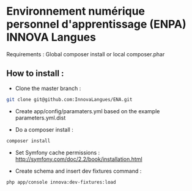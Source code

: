 Environnement numérique personnel d'apprentissage (ENPA) INNOVA Langues
=======================================================================

Requirements : Global composer install or local composer.phar

How to install :
----------------

- Clone the master branch :

```bash
git clone git@github.com:InnovaLangues/ENA.git
```

- Create app/config/paramaters.yml based on the example parameters.yml.dist

- Do a composer install :

```bash
composer install
```

- Set Symfony cache permissions : http://symfony.com/doc/2.2/book/installation.html


- Create schema and insert dev fixtures command :

```bash
php app/console innova:dev-fixtures:load
```
